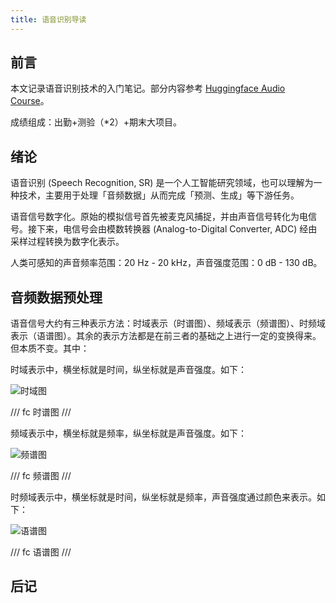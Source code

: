 ```yaml
---
title: 语音识别导读
---
```


## 前言

本文记录语音识别技术的入门笔记。部分内容参考 [Huggingface Audio Course](https://huggingface.co/learn/audio-course/chapter0/introduction)。

成绩组成：出勤+测验（*2）+期末大项目。

## 绪论

语音识别 (Speech Recognition, SR) 是一个人工智能研究领域，也可以理解为一种技术，主要用于处理「音频数据」从而完成「预测、生成」等下游任务。

语音信号数字化。原始的模拟信号首先被麦克风捕捉，并由声音信号转化为电信号。接下来，电信号会由模数转换器 (Analog-to-Digital Converter, ADC) 经由采样过程转换为数字化表示。

人类可感知的声音频率范围：20 Hz - 20 kHz，声音强度范围：0 dB - 130 dB。

## 音频数据预处理

语音信号大约有三种表示方法：时域表示（时谱图）、频域表示（频谱图）、时频域表示（语谱图）。其余的表示方法都是在前三者的基础之上进行一定的变换得来。但本质不变。其中：

时域表示中，横坐标就是时间，纵坐标就是声音强度。如下：

![时域图](https://dwj-oss.oss-cn-nanjing.aliyuncs.com/images/20250305095425917.png)

/// fc
时谱图
///

频域表示中，横坐标就是频率，纵坐标就是声音强度。如下：

![频谱图](https://dwj-oss.oss-cn-nanjing.aliyuncs.com/images/20250305095426184.png)

/// fc
频谱图
///

时频域表示中，横坐标就是时间，纵坐标就是频率，声音强度通过颜色来表示。如下：

![语谱图](https://dwj-oss.oss-cn-nanjing.aliyuncs.com/images/20250305095422831.png)

/// fc
语谱图
///

## 后记